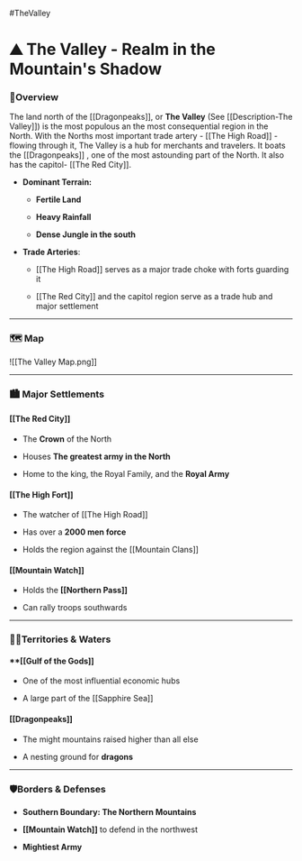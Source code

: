 #TheValley
# ⛰️ The Valley - Realm in the Mountain's Shadow

### 📍Overview
The land north of the [[Dragonpeaks]], or **The Valley** (See [[Description-The Valley]]) is the most populous an the most consequential region in the North. With the Norths most important trade artery - [[The High Road]] -flowing through it, The Valley is a hub for merchants and travelers. It boats the [[Dragonpeaks]] , one of the most astounding part of the North. It also has the capitol- [[The Red City]].

- **Dominant Terrain:**
	
	- **Fertile Land**
		 
	- **Heavy Rainfall**
		
	- **Dense Jungle in the south**
	
- **Trade Arteries**:
	- [[The High Road]] serves as a major trade choke with forts guarding it
		
	- [[The Red City]] and the capitol region serve as a trade hub and major settlement
---

### 🗺️ Map

![[The Valley Map.png]]

___

### 🏙️ Major Settlements
#### [[The Red City]]
- The **Crown** of the North
	
- Houses **The greatest army in the North**
	
- Home to the king, the Royal Family, and the **Royal Army**
#### [[The High Fort]]
- The watcher of [[The High Road]]
	
- Has over a **2000 men force**
	
- Holds the region against the [[Mountain Clans]]

#### [[Mountain Watch]]
- Holds the **[[Northern Pass]]**
	
- Can rally troops southwards

---

### 🏴‍☠️Territories & Waters
#### **[[Gulf of the Gods]]
- One of the most influential economic hubs
	
- A large part of the [[Sapphire Sea]]

#### **[[Dragonpeaks]]**
- The might mountains raised higher than all else
	
- A nesting ground for **dragons**

---

### 🛡️Borders & Defenses
- **Southern Boundary: The Northern Mountains**
	
- **[[Mountain Watch]]** to defend in the northwest
	
- **Mightiest Army**